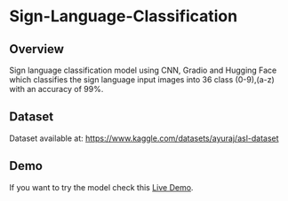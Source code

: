 # Sign-Language-Classification
## Overview

Sign language classification model using CNN, Gradio and Hugging Face which classifies the sign language input images into 36 class (0-9),(a-z) with an accuracy of 99%.

## Dataset
Dataset available at: https://www.kaggle.com/datasets/ayuraj/asl-dataset

## Demo
If you want to try the model check this [Live Demo](https://huggingface.co/spaces/NadaKhater/SignLanguageClassification).
